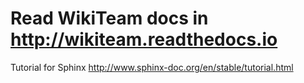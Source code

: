 # Read WikiTeam docs in <http://wikiteam.readthedocs.io>

Tutorial for Sphinx <http://www.sphinx-doc.org/en/stable/tutorial.html>
